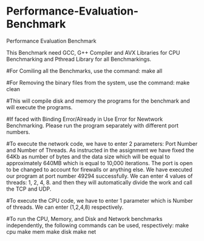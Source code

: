 # Performance-Evaluation-Benchmark
Performance Evaluation Benchmark

This Benchmark need GCC, G++ Compiler and AVX Libraries for CPU Benchmarking and Pthread Library for all Benchmarkings.

#For Comiling all the Benchmarks, use the command: make all

#For Removing the binary files from the system, use the command: make clean

#This will compile disk and memory the programs for the benchmark and will execute the programs.

#If faced with Binding Error/Already in Use Error for Newtwork Benchmarking. Please run the program separately with different port numbers.

#To execute the network code, we have to enter 2 parameters: Port Number and Number of Threads. As instructed in the assignment we have fixed the 64Kb as number of bytes and the data size which will be equal to approximately 640MB which is equal to 10,000 iterations. The port is open to be changed to account for firewalls or anything else. We have executed our program at port number 49294 successfully. We can enter 4 values of threads: 1, 2, 4, 8. and then they will automatically divide the work and call the TCP and UDP.

#To execute the CPU code, we have to enter 1 parameter which is Number of threads. We can enter (1,2,4,8) respectively.

#To run the CPU, Memory, and Disk and Network benchmarks independently, the following commands can be used, respectively: make cpu make mem make disk make net
